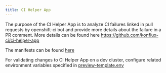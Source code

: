 ```yaml
---
title: CI Helper App
---
```


The purpose of the CI Helper App is to analyze CI failures linked in pull requests by openshift-ci bot and provide more details about the failure in a PR comment.
More details can be found here https://github.com/konflux-ci/ci-helper-app

The manifests can be found [here](../../components/ci-helper-app/)

For validating changes to CI Helper App on a dev cluster, configure related environment variables specified in [preview-template.env](../../hack/preview-template.env)